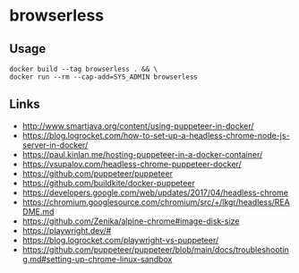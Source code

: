 # browserless


## Usage

```
docker build --tag browserless . && \
docker run --rm --cap-add=SYS_ADMIN browserless
```

## Links
* http://www.smartjava.org/content/using-puppeteer-in-docker/
* https://blog.logrocket.com/how-to-set-up-a-headless-chrome-node-js-server-in-docker/
* https://paul.kinlan.me/hosting-puppeteer-in-a-docker-container/
* https://vsupalov.com/headless-chrome-puppeteer-docker/
* https://github.com/puppeteer/puppeteer
* https://github.com/buildkite/docker-puppeteer
* https://developers.google.com/web/updates/2017/04/headless-chrome
* https://chromium.googlesource.com/chromium/src/+/lkgr/headless/README.md
* https://github.com/Zenika/alpine-chrome#image-disk-size
* https://playwright.dev/#
* https://blog.logrocket.com/playwright-vs-puppeteer/
* https://github.com/puppeteer/puppeteer/blob/main/docs/troubleshooting.md#setting-up-chrome-linux-sandbox